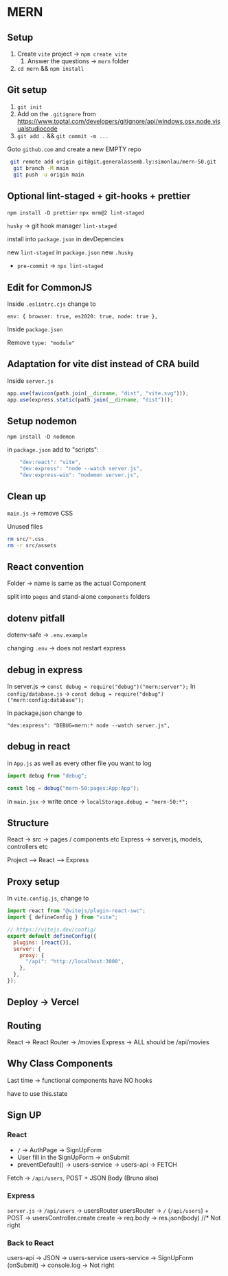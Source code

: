 # MERN

## Setup

1. Create `vite` project -> `npm create vite`
   1. Answer the questions -> `mern` folder
2. `cd mern` && `npm install`

## Git setup

1. `git init`
2. Add on the `.gitignore` from <https://www.toptal.com/developers/gitignore/api/windows,osx,node,visualstudiocode>
3. `git add .` && `git commit -m ...`

Goto `github.com` and create a new EMPTY repo

```bash
 git remote add origin git@git.generalassemb.ly:simonlau/mern-50.git
  git branch -M main
  git push -u origin main
```

## Optional lint-staged + git-hooks + prettier

`npm install -D prettier`
`npx mrm@2 lint-staged`

`husky` -> git hook manager
`lint-staged`

install into `package.json` in devDepencies

new `lint-staged` in `package.json`
new `.husky`

- `pre-commit` -> `npx lint-staged`

## Edit for CommonJS

Inside `.eslintrc.cjs` change to

`env: { browser: true, es2020: true, node: true },`

Inside `package.json`

Remove `type: "module"`

## Adaptation for vite dist instead of CRA build

Inside `server.js`

```js
app.use(favicon(path.join(__dirname, "dist", "vite.svg")));
app.use(express.static(path.join(__dirname, "dist")));
```

## Setup nodemon

`npm install -D nodemon`

in `package.json` add to "scripts":

```js
    "dev:react": "vite",
    "dev:express": "node --watch server.js",
    "dev:express-win": "nodemon server.js",
```

## Clean up

`main.js` -> remove CSS

Unused files

```bash
rm src/*.css
rm -r src/assets
```

## React convention

Folder -> name is same as the actual Component

split into `pages` and stand-alone `components` folders

## dotenv pitfall

dotenv-safe -> `.env.example`

changing `.env` -> does not restart express

## debug in express

In server.js -> `const debug = require("debug")("mern:server");`
In `config/database.js` -> `const debug = require("debug")("mern:config:database");`

In package.json change to

`"dev:express": "DEBUG=mern:* node --watch server.js",`

## debug in react

in `App.js` as well as every other file you want to log

```js
import debug from "debug";

const log = debug("mern-50:pages:App:App");
```

in `main.jsx` -> write once -> `localStorage.debug = "mern-50:*";`

## Structure

React -> src -> pages / components etc
Express -> server.js, models, controllers etc

Project
--> React
--> Express

## Proxy setup

In `vite.config.js`, change to

```js
import react from "@vitejs/plugin-react-swc";
import { defineConfig } from "vite";

// https://vitejs.dev/config/
export default defineConfig({
  plugins: [react()],
  server: {
    proxy: {
      "/api": "http://localhost:3000",
    },
  },
});
```

## Deploy -> Vercel

## Routing

React -> React Router -> /movies
Express -> ALL should be /api/movies

## Why Class Components

Last time -> functional components have NO hooks

have to use this.state

## Sign UP

### React

- `/` -> AuthPage -> SignUpForm
- User fill in the SignUpForm -> onSubmit
- preventDefault() -> users-service -> users-api -> FETCH

Fetch -> `/api/users`, POST + JSON Body (Bruno also)

### Express

`server.js` -> `/api/users` -> usersRouter
usersRouter -> `/` (`/api/users`) + POST -> usersController.create
create -> req.body -> res.json(body) //\* Not right

### Back to React

users-api -> JSON -> users-service
users-service -> SignUpForm (onSubmit) -> console.log -> Not right
